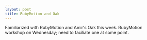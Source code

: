 ```yaml
---
layout: post
title: RubyMotion and Oak
---
```


Familiarized with RubyMotion and Amir's Oak this week.
RubyMotion workshop on Wednesday; need to faciliate one at some point.
